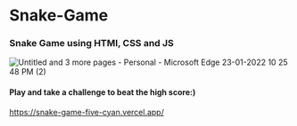 # Snake-Game
### Snake Game using HTMl, CSS and JS

![Untitled and 3 more pages - Personal - Microsoft​ Edge 23-01-2022 10 25 48 PM (2)](https://user-images.githubusercontent.com/90052358/150689239-026653e2-2126-4d7a-8d36-86067d99235d.png)

#### Play and take a challenge to beat the high score:)
https://snake-game-five-cyan.vercel.app/
